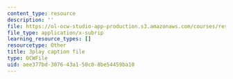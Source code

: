 ```yaml
---
content_type: resource
description: ''
file: https://ol-ocw-studio-app-production.s3.amazonaws.com/courses/res-18-009-learn-differential-equations-up-close-with-gilbert-strang-and-cleve-moler-fall-2015/aee377bd307643a150c08be54459ba10_TCkLSYxx21c.srt
file_type: application/x-subrip
learning_resource_types: []
resourcetype: Other
title: 3play caption file
type: OCWFile
uid: aee377bd-3076-43a1-50c0-8be54459ba10
---
```

